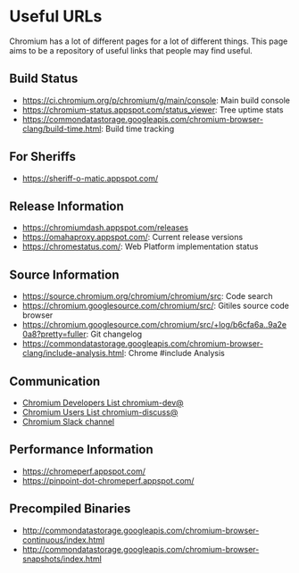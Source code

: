 # Useful URLs

Chromium has a lot of different pages for a lot of different things.
This page aims to be a repository of useful links that people may find useful.

## Build Status

* https://ci.chromium.org/p/chromium/g/main/console: Main build console
* https://chromium-status.appspot.com/status_viewer: Tree uptime stats
* https://commondatastorage.googleapis.com/chromium-browser-clang/build-time.html: Build time tracking

## For Sheriffs

* https://sheriff-o-matic.appspot.com/

## Release Information

* https://chromiumdash.appspot.com/releases
* https://omahaproxy.appspot.com/: Current release versions
* https://chromestatus.com/: Web Platform implementation status

## Source Information

* https://source.chromium.org/chromium/chromium/src: Code search
* https://chromium.googlesource.com/chromium/src/: Gitiles source code browser
* https://chromium.googlesource.com/chromium/src/+log/b6cfa6a..9a2e0a8?pretty=fuller: Git changelog
* https://commondatastorage.googleapis.com/chromium-browser-clang/include-analysis.html: Chrome #include Analysis

## Communication

* [Chromium Developers List chromium-dev@](https://groups.google.com/a/chromium.org/group/chromium-dev/topics)
* [Chromium Users List chromium-discuss@](https://groups.google.com/a/chromium.org/group/chromium-discuss/topics)
* [Chromium Slack channel](https://chromium.slack.com)

## Performance Information

* https://chromeperf.appspot.com/
* https://pinpoint-dot-chromeperf.appspot.com/

## Precompiled Binaries

* http://commondatastorage.googleapis.com/chromium-browser-continuous/index.html
* http://commondatastorage.googleapis.com/chromium-browser-snapshots/index.html